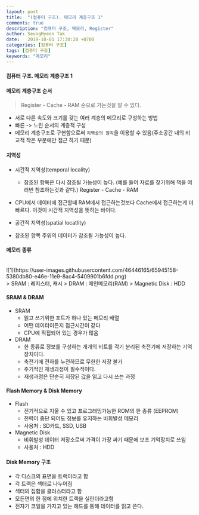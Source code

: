 ```yaml
---
layout: post
title:  "(컴퓨터 구조). 메모리 계층구조 1"
comments: true
description: "컴퓨터 구조, 메모리, Register"
author: SeungHyeon Tak
date:   2019-10-01 17:30:20 +0700
categories: [컴퓨터 구조]
tags: [컴퓨터 구조]
keywords: "메모리"
---
```

#### 컴퓨터 구조. 메모리 계층구조 1

#### 메모리 계층구조 순서
> Register - Cache - RAM 순으로 가는것을 알 수 있다.

- 서로 다른 속도와 크기를 갖는 여러 계층의 메모리로 구성하는 방법
- 빠른 -> 느린 순서의 계층적 구성
- 메모리 계층구조로 구현함으로써 `지역성의 원칙`을 이용할 수 있음(주소공간 내의 비교적 작은 부분에만 접근 하기 때문)

#### 지역성
- 시간적 지역성(temporal locality)
  - 참조된 항목은 다시 참조될 가능성이 높다. (예를 들어 자료를 찾기위해 책을 여러번 참조하는것과 같다.)
Register - Cache - RAM
- CPU에서 데이터에 접근할때 RAM에서 접근하는것보다 Cache에서 접근하는게 더 빠르다. 이것이 시간적 지역성을 뜻하는 바이다.

- 공간적 지역성(spatial locatlity)
 - 참조된 항목 주위의 데이터가 참조될 가능성이 높다.

#### 메모리 종류
<br>
![1](https://user-images.githubusercontent.com/46446165/65945158-5380db80-e46e-11e9-8ac4-5409901b6fdd.png)
<br>
> SRAM : 레지스터, 캐시
> DRAM : 메인메모리(RAM)
> Magnetic Disk : HDD

#### SRAM & DRAM
- SRAM
  - 읽고 쓰기위한 포트가 하나 있는 메모리 배열
  - 어떤 데이터이든지 접근시간이 같다
  - CPU에 직접되어 있는 경우가 많음
- DRAM
  - 한 종류로 정보를 구성하는 개개의 비트를 각기 분리된 축전기에 저장하는 기억 장치이다.
  - 축전기에 전하를 누전하므로 무한한 저장 불가
  - 주기적인 재생과정이 필수적이다.
  - 재생과정은 단순히 저장된 값을 읽고 다시 쓰는 과정

#### Flash Memory & Disk Memory
- Flash
  - 전기적으로 지울 수 있고 프로그래밍가능한 ROM의 한 종류 (EEPROM)
  - 전력이 중단 되어도 정보를 유지하는 비휘발성 메모리
  - 사용처 : SD카드, SSD, USB
- Magnetic Disk
  - 비휘발성 데이터 저장소로써 가격이 가장 싸기 때문에 보조 기억장치로 쓰임
  - 사용처 : HDD

#### Disk Memory 구조
- 각 디스크의 표면을 트랙이라고 함
- 각 트랙은 섹터로 나누어짐
- 섹터의 집합을 클러스터라고 함
- 모든면의 한 점에 위치한 트랙을 실린더라고함
- 전자기 코일을 가지고 있는 헤드를 통해 데이터를 읽고 쓴다.
